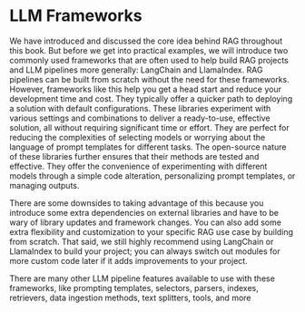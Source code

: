 # LLM Frameworks

We have introduced and discussed the core idea behind RAG throughout this book. But before we get into practical examples, we will introduce two commonly used frameworks that are often used to help build RAG projects and LLM pipelines more generally: LangChain and LlamaIndex.  RAG pipelines can be built from scratch without the need for these frameworks. However, frameworks like this help you get a head start and reduce your development time and cost. They typically offer a quicker path to deploying a solution with default configurations. These libraries experiment with various settings and combinations to deliver a ready-to-use, effective solution, all without requiring significant time or effort. They are perfect for reducing the complexities of selecting models or worrying about the language of prompt templates for different tasks. The open-source nature of these libraries further ensures that their methods are tested and effective. They offer the convenience of experimenting with different models through a simple code alteration, personalizing prompt templates, or managing outputs.

There are some downsides to taking advantage of this because you introduce some extra dependencies on external libraries and have to be wary of library updates and framework changes. You can also add some extra flexibility and customization to your specific RAG use case by building from scratch. That said, we still highly recommend using LangChain or LlamaIndex to build your project; you can always switch out modules for more custom code later if it adds improvements to your project.

There are many other LLM pipeline features available to use with these frameworks, like prompting templates, selectors, parsers, indexes, retrievers, data ingestion methods, text splitters, tools, and more